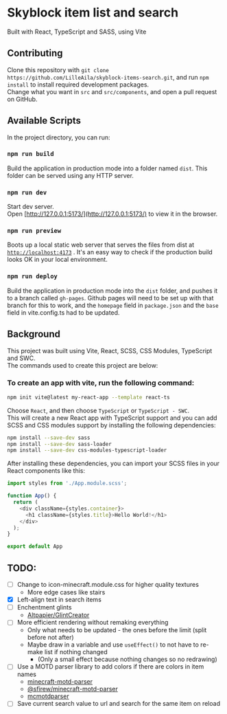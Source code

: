 # Skyblock item list and search

Built with React, TypeScript and SASS, using Vite

## Contributing

Clone this repository with `git clone https://github.com/LilleAila/skyblock-items-search.git`, and run `npm install` to install required development packages.\
Change what you want in `src` and `src/components`, and open a pull request on GitHub.

## Available Scripts

In the project directory, you can run:

### `npm run build`

Build the application in production mode into a folder named `dist`. This folder can be served using any HTTP server.

### `npm run dev`

Start dev server.\
Open [http://127.0.0.1:5173/](http://127.0.0.1:5173/) to view it in the browser.

### `npm run preview`

Boots up a local static web server that serves the files from dist at [`http://localhost:4173`](http://localhost:4173) . It's an easy way to check if the production build looks OK in your local environment.

### `npm run deploy`

Build the application in production mode into the `dist` folder, and pushes it to a branch called `gh-pages`. Github pages will need to be set up with that branch for this to work, and the `homepage` field in `package.json` and the `base` field in vite.config.ts had to be updated.

## Background

This project was built using Vite, React, SCSS, CSS Modules, TypeScript and SWC.\
The commands used to create this project are below:
### To create an app with vite, run the following command:

```bash
npm init vite@latest my-react-app --template react-ts
```
Choose `React`, and then choose `TypeScript` or `TypeScript - SWC`.\
This will create a new React app with TypeScript support and you can add SCSS and CSS modules support by installing the following dependencies:

```bash
npm install --save-dev sass
npm install --save-dev sass-loader
npm install --save-dev css-modules-typescript-loader
```

After installing these dependencies, you can import your SCSS files in your React components like this:

```javascript
import styles from './App.module.scss';

function App() {
  return (
    <div className={styles.container}>
      <h1 className={styles.title}>Hello World!</h1>
    </div>
  );
}

export default App
```

## TODO:

- [ ] Change to icon-minecraft.module.css for higher quality textures
    - More edge cases like stairs
- [X] Left-align text in search items
- [ ] Enchentment glints
    - [Altpapier/GlintCreator](https://github.com/Altpapier/GlintCreator)
- [ ] More efficient rendering without remaking everything
    - Only what needs to be updated - the ones before the limit (split before not after)
    - Maybe draw in a variable and use `useEffect()` to not have to re-make list if nothing changed
        - (Only a small effect because nothing changes so no redrawing)
- [ ] Use a MOTD parser library to add colors if there are colors in item names
    - [minecraft-motd-parser](https://www.npmjs.com/package/minecraft-motd-parser)
    - [@sfirew/minecraft-motd-parser](https://www.npmjs.com/package/@sfirew/minecraft-motd-parser)
    - [mcmotdparser](https://www.npmjs.com/package/mcmotdparser)
- [ ] Save current search value to url and search for the same item on reload